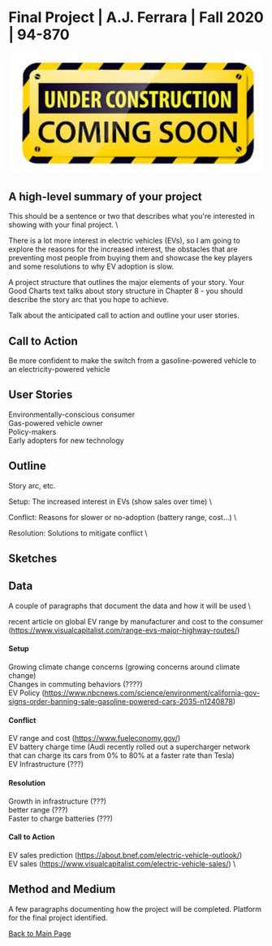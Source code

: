 
# Final Project | A.J. Ferrara | Fall 2020 | 94-870


![Test Image 1](download2.jpg) 


## A high-level summary of your project
This should be a sentence or two that describes what you're interested in showing with your final project. \

There is a lot more interest in electric vehicles (EVs), so I am going to explore the reasons for the increased interest,  the obstacles that are preventing most people from buying them and showcase the key players and some resolutions to why EV adoption is slow.

A project structure that outlines the major elements of your story.  Your Good Charts text talks about story structure in Chapter 8 - you should describe the story arc that you hope to achieve.  

Talk about the anticipated call to action and outline your user stories.  

## Call to Action
Be more confident to make the switch from a gasoline-powered vehicle to an electricity-powered vehicle

## User Stories
Environmentally-conscious consumer \
Gas-powered vehicle owner \
Policy-makers \
Early adopters for new technology


## Outline 
Story arc, etc.

 Setup:  The increased interest in EVs (show sales over time) \
 
 Conflict:  Reasons for slower or no-adoption (battery range, cost...) \
 
 Resolution:  Solutions to mitigate conflict \

 
 




## Sketches


## Data
A couple of paragraphs that document the data and how it will be used \

recent article on global EV range by manufacturer and cost to the consumer  (https://www.visualcapitalist.com/range-evs-major-highway-routes/)

#### Setup
Growing climate change concerns (growing concerns around climate change) \
Changes in commuting behaviors (????) \
EV Policy (https://www.nbcnews.com/science/environment/california-gov-signs-order-banning-sale-gasoline-powered-cars-2035-n1240878)

#### Conflict
EV range and cost (https://www.fueleconomy.gov/) \
EV battery charge time (Audi recently rolled out a supercharger network that can charge its cars from 0% to 80% at a faster rate than Tesla) \
EV Infrastructure (???)

#### Resolution
Growth in infrastructure (???) \
better range (???) \
Faster to charge batteries (???)

#### Call to Action
EV sales prediction (https://about.bnef.com/electric-vehicle-outlook/) \
EV sales (https://www.visualcapitalist.com/electric-vehicle-sales/) \


## Method and Medium
A few paragraphs documenting how the project will be completed. Platform for the final project identified.

[Back to Main Page](https://ajferrara.github.io/Telling.Stories.with.Data/)
